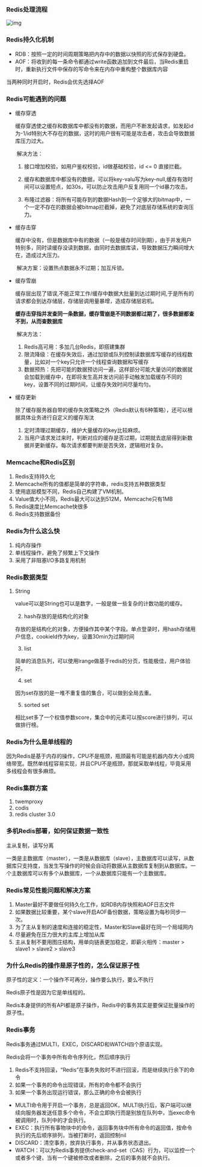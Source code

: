 ### Redis处理流程

![img](https://img-blog.csdn.net/20180919143214712?watermark/2/text/aHR0cHM6Ly9ibG9nLmNzZG4ubmV0L2tvbmd0aWFvNQ==/font/5a6L5L2T/fontsize/400/fill/I0JBQkFCMA==/dissolve/70)

### Redis持久化机制

- RDB：按照一定的时间周期策略把内存中的数据以快照的形式保存到硬盘。
- AOF：将收到的每一条命令都通过write函数追加到文件最后，当Redis重启时，重新执行文件中保存的写命令来在内存中重构整个数据库内容

当两种同时开启时，Redis会优先选择AOF

### Redis可能遇到的问题

- 缓存穿透

  ​	缓存穿透使之缓存和数据库中都没有的数据，而用户不断发起请求，如发起id为-1/id特别大不存在的数据，这时的用户很有可能是攻击者，攻击会导致数据库压力过大。

  ​	解决方法：

  1. 接口增加校验，如用户鉴权校验，id做基础校验，id <= 0 直接拦截。

   	2. 缓存和数据库中都没有的数据，可以将key-valu写为key-null,缓存有效时间可以设置短点，如30s，可以防止攻击用户反复用同一个id暴力攻击。
   	3. 布隆过滤器：将所有可能存到的数据Hash到一个足够大的bitmap中，一个一定不存在的数据会被bitmap拦截掉，避免了对底层存储系统的查询压力。

- 缓存击穿

  ​	 缓存中没有，但是数据库中有的数据（一般是缓存时间到期），由于并发用户特别多，同时读缓存没读到数据，由同时去数据库读，导致数据压力瞬间增大在，造成过大压力。

  ​	解决方案：设置热点数据永不过期；加互斥锁。

- 缓存雪崩

  ​	缓存层出现了错误,不能正常工作/缓存中数据大批量到达过期时间,于是所有的请求都会到达存储层，存储层调用量暴增，造成存储层宕机。

  ​	**缓存击穿指并发查同一条数据，缓存雪崩是不同数据都过期了，很多数据都查不到，从而查数据库**

  ​	解决方法：

   	1. Redis高可用：多加几台Redis，即搭建集群
   	2. 限流降级：在缓存失效后，通过加锁或队列控制读数据库写缓存的线程数量，比如对一个key只允许一个线程查询数据和写缓存
   	3. 数据预热：先把可能的数据预访问一遍，这样部分可能大量访问的数据就会加载到缓存中，在即将发生高并发访问前手动触发加载缓存不同的key，设置不同的过期时间，让缓存失效时间尽量均匀。

- 缓存更新

  ​	除了缓存服务器自带的缓存失效策略之外（Redis默认有6种策略），还可以根据具体业务进行自定义的缓存淘汰

   	1. 定时清理过期缓存，维护大量缓存的key比较麻烦。
   	2. 当用户请求发过来时，判断对应的缓存是否过期，过期就去底层得到新数据并更新缓存。每次请求都要判断是否失效，逻辑相对复杂。

### Memcache和Redis区别

1. Redis支持持久化
2. Memcache所有的值都是简单的字符串，redis支持五种数据类型
3. 使用底层模型不同，Redis自己构建了VM机制。
4. Value值大小不同，Redis最大可以达到512M，Memcache只有1MB
5. Redis速度比Memcache快很多
6. Redis支持数据备份

### Redis为什么这么快

1. 纯内存操作
2. 单线程操作，避免了频繁上下文操作
3. 采用了非阻塞I/O多路复用机制

### Redis数据类型

 1. String

    value可以是String也可以是数字，一般是做一些复杂的计数功能的缓存。

	2. hash存放的是结构化的对象

    存放的是结构化的对象，方便操作其中某个字段。单点登录时，用hash存储用户信息，cookieId作为key，设置30min为过期时间

	3. list

    简单的消息队列，可以使用lrange做基于redis的分页，性能极佳，用户体验好。

	4. set

    因为set存放的是一堆不重复值的集合，可以做到全局去重。

	5. sorted set

    相比set多了一个权值参数score，集合中的元素可以按score进行排列，可以做排行榜。

### Redis为什么是单线程的

因为Redis是基于内存的操作，CPU不是瓶颈，瓶颈最有可能是机器内存大小或网络带宽。既然单线程容易实现，并且CPU不是瓶颈，那就采取单线程，毕竟采用多线程会有很多麻烦。

### Redis集群方案

1. twemproxy
2. codis
3. redis cluster 3.0

### 多机Redis部署，如何保证数据一致性

主从复制，读写分离

一类是主数据库（master），一类是从数据库（slave），主数据库可以读写，从数据库只支持度，当发生写操作的时候会自动将数据从主数据库复制到从数据库。一个主数据库可以有多个从数据库，一个从数据库只能有一个主数据库。

### Redis常见性能问题和解决方案

1. Master最好不要做任何持久化工作，如RDB内存快照和AOF日志文件
2. 如果数据比较重要，某个slave开启AOF备份数据，策略设置为每秒同步一次。
3. 为了主从复制的速度和连接的稳定性，Master和Slave最好在同一个局域网内
4. 尽量避免在压力很大的主库上增加从库
5. 主从复制不要用图庄结构，用单向链表更加稳定，即薪火相传：master > slave1 > slave2 > slave3

### 为什么Redis的操作是原子性的，怎么保证原子性

原子性的定义：一个操作不可再分，操作要么执行，要么不执行

Redis原子性是因为它是单线程的。

Redis本身提供的所有API都是原子操作，Redis中的事务其实是要保证批量操作的原子性。

### Redis事务

Redis事务通过MULTI，EXEC，DISCARD和WATCH四个原语实现。

Redis会将一个事务中所有命令序列化，然后顺序执行

1. Redis不支持回滚，“Redis”在事务失败时不进行回滚，而是继续执行余下的命令
2. 如果一个事务的命令出现错误，所有的命令都不会执行
3. 如果一个事务出现运行错误，那么正确的命令会被执行

- MULTI命令用于开启一个事务，总是返回OK，MULTI执行后，客户端可以继续向服务器发送任意多个命令，不会立即执行而是别放在队列中，当exec命令被调用时，队列中的才会执行。
- EXEC：执行所有事物块中的命令，返回事务块中所有命令的返回值，按命令执行的先后顺序排列，当被打断时，返回控制nil
- DISCARD：清空事务，放弃执行事务，并从事务状态退出。
- WATCH：可以为Redis事务提供check-and-set（CAS）行为，可以监控一个或者多个键，当有一个键被修改或者删除，之后的事务就不会执行。



